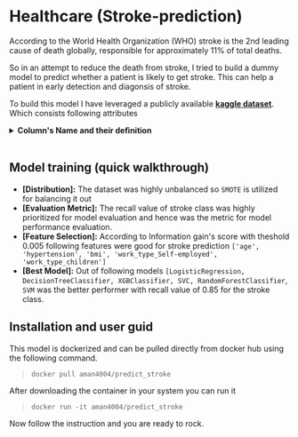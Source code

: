 # Healthcare (Stroke-prediction)

According to the World Health Organization (WHO) stroke is the 2nd leading cause of death globally, responsible for approximately 11% of total deaths.

So in an attempt to reduce the death from stroke, I tried to build a dummy model to predict whether a patient is likely to get stroke. This can help a patient in early detection and diagonsis of stroke.

To build this model I have leveraged a publicly available **[kaggle dataset](https://www.kaggle.com/fedesoriano/stroke-prediction-dataset)**. Which consists following attributes

<details>
<summary><b>Column's Name and their definition</b></summary>

1. id: unique identifier
2. gender: "Male", "Female" or "Other"
3. age: age of the patient
4. hypertension: 0 if the patient doesn't have hypertension, 1 if the patient has hypertension
5. heart_disease: 0 if the patient doesn't have any heart diseases, 1 if the patient has a heart disease
6. ever_married: "No" or "Yes"
7. work_type: "children", "Govt_jov", "Never_worked", "Private" or "Self-employed"
8. Residence_type: "Rural" or "Urban"
9. avg_glucose_level: average glucose level in blood
10. bmi: body mass index
11. smoking_status: "formerly smoked", "never smoked", "smokes" or "Unknown"\*
12. stroke: 1 if the patient had a stroke or 0 if not

</details>
<br>

## Model training (quick walkthrough)

- **[Distribution]:** The dataset was highly unbalanced so `SMOTE` is utilized for balancing it out
- **[Evaluation Metric]:** The recall value of stroke class was highly prioritized for model evaluation and hence was the metric for model performance evaluation.
- **[Feature Selection]:** According to Information gain's score with theshold 0.005 following features were good for stroke prediction `['age', 'hypertension', 'bmi', 'work_type_Self-employed', 'work_type_children']`
- **[Best Model]:** Out of following models `[LogisticRegression, DecisionTreeClassifier, XGBClassifier, SVC, RandomForestClassifier`, `SVM` was the better performer with recall value of 0.85 for the stroke class.

## Installation and user guid

This model is dockerized and can be pulled directly from docker hub using the following command.

> `docker pull aman4004/predict_stroke`

After downloading the container in your system you can run it

> `docker run -it aman4004/predict_stroke`

Now follow the instruction and you are ready to rock.
